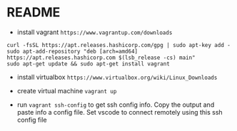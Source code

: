 # README

- install vagrant `https://www.vagrantup.com/downloads` 

```
curl -fsSL https://apt.releases.hashicorp.com/gpg | sudo apt-key add -
sudo apt-add-repository "deb [arch=amd64] https://apt.releases.hashicorp.com $(lsb_release -cs) main"
sudo apt-get update && sudo apt-get install vagrant
```

- install virtualbox `https://www.virtualbox.org/wiki/Linux_Downloads`

- create virtual machine
``vagrant up``

- run `vagrant ssh-config` to get ssh config info. Copy the output and paste info a config file. Set vscode to connect remotely using this ssh config file